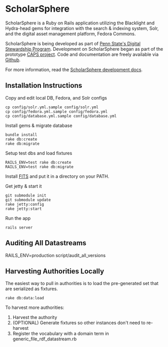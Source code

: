 ScholarSphere
=============
ScholarSphere is a Ruby on Rails application utilizing the Blacklight and Hydra-head gems for integration with the search & indexing system, Solr, and the digital asset management platform, Fedora Commons.

ScholarSphere is being developed as part of
[Penn State's Digital Stewardship Program](http://stewardship.psu.edu/).
Development on ScholarSphere began as part of the prototype
[CAPS project](http://stewardship.psu.edu/2011/02/caps-a-curation-platform-prototype.html). Code
and documentation are freely available via [Github](http://github.com/psu-stewardship/scholarsphere).

For more information, read the [ScholarSphere development docs](https://github.com/psu-stewardship/scholarsphere/wiki).

Installation Instructions
-------------------------

Copy and edit local DB, Fedora, and Solr configs

    cp config/solr.yml.sample config/solr.yml
    cp config/fedora.yml.sample config/fedora.yml
    cp config/database.yml.sample config/database.yml

Install gems & migrate database

    bundle install
    rake db:create
    rake db:migrate

Setup test dbs and load fixtures

    RAILS_ENV=test rake db:create
    RAILS_ENV=test rake db:migrate

Install [FITS](http://code.google.com/p/fits/) and put it in a
  directory on your PATH.

Get jetty & start it

    git submodule init
    git submodule update
    rake jetty:config
    rake jetty:start
  
Run the app
  
    rails server

Auditing All Datastreams
------------------------

RAILS_ENV=production script/audit_all_versions

Harvesting Authorities Locally
------------------------------

The easiest way to pull in authorities is to load the pre-generated
set that are serialized as fixtures.

    rake db:data:load

To harvest more authorities:

1. Harvest the authority
2. (OPTIONAL) Generate fixtures so other instances don't need to re-harvest
3. Register the vocabulary with a domain term in generic_file_rdf_datastream.rb


